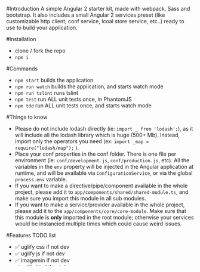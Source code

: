 #Introduction
A simple Angular 2 starter kit, made with webpack, Sass and bootstrap. It also includes a small Angular 2 services preset (like customizable http client, conf service, lcoal store service, etc..) ready to use to build your application.

#Installation
* clone / fork the repo
* `npm i`

#Commands
* `npm start` builds the application
* `npm run watch` builds the application, and starts watch mode
* `npm run tslint` runs tslint
* `npm test` run ALL unit tests once, in PhantomJS
* `npm tdd` run ALL unit tests once, and starts watch mode

#Things to know
* Please do not include lodash directly (ie: `import _ from 'lodash';`), as it will include all the lodash library which is huge (500+ Mb). Instead, import only the operators you need (ex: `import _map = require("lodash/map");` ).
* Place your conf properties in the conf folder. There is one file per environment (ie: `conf/development.js`, `conf/production.js`, etc). All the variables in the `env` property will be injected in the Angular application at runtime, and will be available via `ConfigurationService`, or via the global `process.env` variable.
* If you want to make a directive/pipe/component available in the whole project, please add it to `app/components/shared/shared-module.ts`, and make sure you import this module in all sub modules.
* If you want to make a service/provider available in the whole project, please add it to the `app/components/core/core-module`. Make sure that this module is **only** imported in the root module; otherwise your services would be instancied multiple times which could cause weird issues.

#Features TODO list
* :white_check_mark: uglify css if not dev
* :white_check_mark: uglify js if not dev
* :white_check_mark: imagemin if not dev
* :white_check_mark: uglify html if not dev
* :white_circle: ~~custom lodash build~~ (use lodash operator import; `import _map = require("lodash/map");`)
* :white_check_mark: inject environment specific conf
* :white_check_mark: tslint
* :white_check_mark: images
* :white_check_mark: fonts
* :white_check_mark: misc files
* :white_check_mark: js/ts sourcemaps in dev only
* :white_check_mark: scss sourcemaps in dev only
* :white_check_mark: inline HTML partials
* :red_circle: css livereload
* :red_circle: js livereload
* :red_circle: js hot reload
* :white_check_mark: watch
* :white_check_mark: add bootstrap
* :white_check_mark: add typings
* :white_check_mark: add mixgen
* :white_check_mark: add font awesome
* :red_circle: base webpack config file
* :white_check_mark: unit tests
* :red_circle: end to end tests
* :red_circle: code coverage
* :white_circle: ~~release task~~ (use `npm version` instead)
* :red_circle: AOT compilation
* :red_circle: reduce build size
* :white_check_mark: git commit hook
* :white_check_mark: add angular i18n
* :white_check_mark: Add Rx.js conf
* :white_check_mark: add dashboard page
* :white_check_mark: add components directory
* :white_check_mark: Store service
* :white_check_mark: Session service
* :white_check_mark: Configuration service
* :red_circle: (bonus) Conf / Value annotation
* :white_check_mark: (bonus) SkeletonModule / CommonsModule
* :white_check_mark: Authorization HTTP interceptor 
* :red_circle: Cachify Service
* :white_check_mark: Header Module
* :red_circle: Footer Module
* :white_check_mark: Fake Login Module
* :red_circle: More Documentation
* :red_circle: More Unit tests (as an example)
